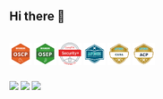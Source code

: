 ## Hi there 👋


<div style="display: inline_block"><br>
  <img align="center" alt="lazy-oscp" height="40" width="40" src="https://github.com/L4zyFox/L4zyFox/blob/main/certs/OSCP.png">
  <img align="center" alt="lazy-osep" height="40" width="40" src="https://github.com/L4zyFox/L4zyFox/blob/main/certs/OSEP.png">
  <img align="center" alt="lazy-sec" height="40" width="40" src="https://github.com/L4zyFox/L4zyFox/blob/main/certs/SEC.png">
  <img align="center" alt="lazy-apisec" height="40" width="40" src="https://github.com/L4zyFox/L4zyFox/blob/main/certs/APISEC.png">
  <img align="center" alt="lazy-casa" height="40" width="40" src="https://github.com/L4zyFox/L4zyFox/blob/main/certs/CASA.png">
  <img align="center" alt="lazy-acp" height="40" width="40" src="https://github.com/L4zyFox/L4zyFox/blob/main/certs/ACP.png">
</div>

##

<div> 
  <a href="https://www.credly.com/users/stefan-william-nascente" target="_blank"><img src="https://img.shields.io/badge/credly-e66023?style=for-the-badge&logo=credly&logoColor=white" target="_blank"></a>
 	<a href="https://www.credential.net/profile/williamswn/wallet" target="_blank"><img src="https://img.shields.io/badge/accredible-1e00ff?style=for-the-badge&logo=accredible&logoColor=white" target="_blank"></a>
  <a href="https://www.youtube.com/@VulpiSec" target="_blank"><img src="https://img.shields.io/badge/YouTube-FF0000?style=for-the-badge&logo=youtube&logoColor=white" target="_blank"></a>
</div>
